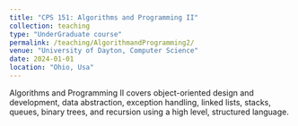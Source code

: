 ```yaml
---
title: "CPS 151: Algorithms and Programming II"
collection: teaching
type: "UnderGraduate course"
permalink: /teaching/AlgorithmandProgramming2/
venue: "University of Dayton, Computer Science"
date: 2024-01-01
location: "Ohio, Usa"
---
```


Algorithms and Programming II covers object-oriented design and development, data abstraction, exception handling, linked lists, stacks, queues, binary trees, and recursion using a high level, structured language.